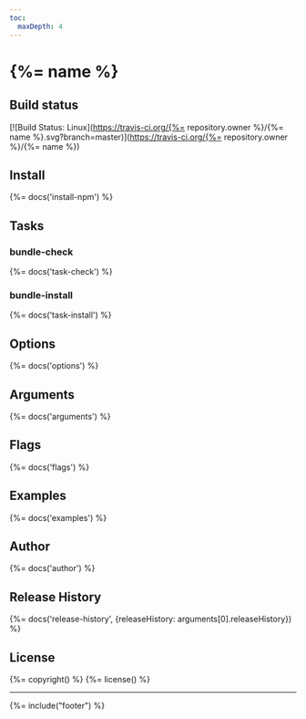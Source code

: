 ```yaml
---
toc:
  maxDepth: 4
---
```


# {%= name %}

<!-- toc -->

## Build status

[![Build Status: Linux](https://travis-ci.org/{%= repository.owner %}/{%= name %}.svg?branch=master)](https://travis-ci.org/{%= repository.owner %}/{%= name %})


## Install

{%= docs('install-npm') %}

## Tasks


### bundle-check

{%= docs('task-check') %}

### bundle-install

{%= docs('task-install') %}

## Options

{%= docs('options') %}

## Arguments

{%= docs('arguments') %}

## Flags

{%= docs('flags') %}

## Examples

{%= docs('examples') %}

## Author

{%= docs('author') %}

## Release History

{%= docs('release-history', {releaseHistory: arguments[0].releaseHistory}) %}

## License

{%= copyright() %}
{%= license() %}

***

{%= include("footer") %}
